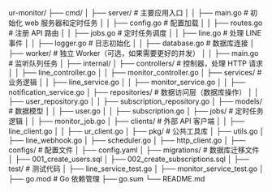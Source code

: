 ur-monitor/
├── cmd/
│ ├── server/ # 主要应用入口
│ │ ├── main.go # 初始化 web 服务器和定时任务
│ │ ├── config.go # 配置加载
│ │ ├── routes.go # 注册 API 路由
│ │ ├── jobs.go # 定时任务调度
│ │ ├── line.go # 处理 LINE 事件
│ │ ├── logger.go # 日志初始化
│ │ ├── database.go # 数据库连接
│ ├── worker/ # 独立 Worker（可选，如果需要更好的并发）
│ │ ├── main.go # 监听队列任务
│
├── internal/
│ ├── controllers/ # 控制器，处理 HTTP 请求
│ │ ├── line_controller.go
│ │ ├── monitor_controller.go
│ ├── services/ # 业务逻辑
│ │ ├── line_service.go
│ │ ├── monitor_service.go
│ │ ├── notification_service.go
│ ├── repositories/ # 数据访问层（数据库操作）
│ │ ├── user_repository.go
│ │ ├── subscription_repository.go
│ ├── models/ # 数据模型
│ │ ├── user.go
│ │ ├── subscription.go
│ ├── jobs/ # 定时任务逻辑
│ │ ├── monitor_job.go
│ ├── clients/ # 外部 API 客户端
│ │ ├── line_client.go
│ │ ├── ur_client.go
│
├── pkg/ # 公共工具库
│ ├── utils.go
│ ├── line_webhook.go
│ ├── scheduler.go
│ ├── http_client.go
│
├── configs/ # 配置文件
│ ├── config.yaml
│
├── migrations/ # 数据库迁移文件
│ ├── 001_create_users.sql
│ ├── 002_create_subscriptions.sql
│
├── test/ # 测试代码
│ ├── line_service_test.go
│ ├── monitor_service_test.go
│
├── go.mod # Go 依赖管理
├── go.sum
└── README.md
